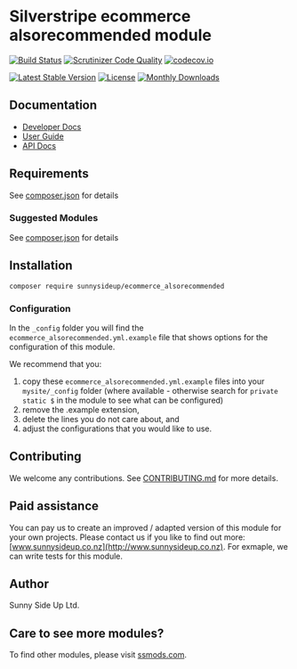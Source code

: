 # Silverstripe ecommerce alsorecommended module
[![Build Status](https://travis-ci.org/sunnysideup/silverstripe-ecommerce_alsorecommended.svg?branch=master)](https://travis-ci.org/sunnysideup/silverstripe-ecommerce_alsorecommended)
[![Scrutinizer Code Quality](https://scrutinizer-ci.com/g/sunnysideup/silverstripe-ecommerce_alsorecommended/badges/quality-score.png?b=master)](https://scrutinizer-ci.com/g/sunnysideup/silverstripe-ecommerce_alsorecommended/?branch=master)
[![codecov.io](https://codecov.io/github/sunnysideup/silverstripe-ecommerce_alsorecommended/coverage.svg?branch=master)](https://codecov.io/github/sunnysideup/silverstripe-ecommerce_alsorecommended?branch=master)

[![Latest Stable Version](https://poser.pugx.org/sunnysideup/ecommerce_alsorecommended/version)](https://packagist.org/packages/sunnysideup/ecommerce_alsorecommended)
[![License](https://poser.pugx.org/sunnysideup/ecommerce_alsorecommended/license)](https://packagist.org/packages/sunnysideup/ecommerce_alsorecommended)
[![Monthly Downloads](https://poser.pugx.org/sunnysideup/ecommerce_alsorecommended/d/monthly)](https://packagist.org/packages/sunnysideup/ecommerce_alsorecommended)


## Documentation



 * [Developer Docs](docs/en/INDEX.md)
 * [User Guide](docs/en/userguide.md)
 * [API Docs](http://docs.ssmods.com/sunnysideup/ecommerce_alsorecommended/classes.xhtml)


## Requirements



See [composer.json](composer.json) for details


### Suggested Modules



See [composer.json](composer.json) for details


## Installation


```
composer require sunnysideup/ecommerce_alsorecommended
```

### Configuration



In the `_config` folder you will find the `ecommerce_alsorecommended.yml.example`
file that shows options for the configuration of this module.

We recommend that you:

  1. copy these `ecommerce_alsorecommended.yml.example` files into your
`mysite/_config` folder (where available - otherwise search for `private static $` in the module to see what can be configured)
  2. remove the .example extension,
  3. delete the lines you do not care about, and
  4. adjust the configurations that you would like to use.


## Contributing



We welcome any contributions. See [CONTRIBUTING.md](CONTRIBUTING.md) for more details.

## Paid assistance



You can pay us to create an improved / adapted version of this module for your own projects.  Please contact us if you like to find out more: [www.sunnysideup.co.nz](http://www.sunnysideup.co.nz).  For exmaple, we can write tests for this module.  

## Author



Sunny Side Up Ltd.


## Care to see more modules?

To find other modules, please visit [ssmods.com](http://ssmods.com/).

